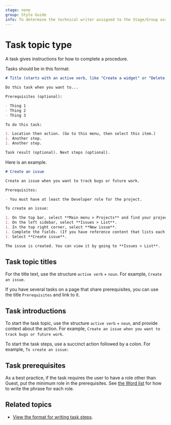 ```yaml
---
stage: none
group: Style Guide
info: To determine the technical writer assigned to the Stage/Group associated with this page, see https://about.gitlab.com/handbook/product/ux/technical-writing/#assignments
---
```


# Task topic type

A task gives instructions for how to complete a procedure.

Tasks should be in this format:

```markdown
# Title (starts with an active verb, like "Create a widget" or "Delete a widget")

Do this task when you want to...

Prerequisites (optional):

- Thing 1
- Thing 2
- Thing 3

To do this task:

1. Location then action. (Go to this menu, then select this item.)
1. Another step.
1. Another step.

Task result (optional). Next steps (optional).
```

Here is an example.

```markdown
# Create an issue

Create an issue when you want to track bugs or future work.

Prerequisites:

- You must have at least the Developer role for the project.

To create an issue:

1. On the top bar, select **Main menu > Projects** and find your project.
1. On the left sidebar, select **Issues > List**.
1. In the top right corner, select **New issue**.
1. Complete the fields. (If you have reference content that lists each field, link to it here.)
1. Select **Create issue**.

The issue is created. You can view it by going to **Issues > List**.
```

## Task topic titles

For the title text, use the structure `active verb` + `noun`.
For example, `Create an issue`.

If you have several tasks on a page that share prerequisites, you can use the title
`Prerequisites` and link to it.

## Task introductions

To start the task topic, use the structure `active verb` + `noun`, and
provide context about the action.
For example, `Create an issue when you want to track bugs or future work`.

To start the task steps, use a succinct action followed by a colon.
For example, `To create an issue:`

## Task prerequisites

As a best practice, if the task requires the user to have a role other than Guest,
put the minimum role in the prerequisites. See [the Word list](../styleguide/word_list.md) for
how to write the phrase for each role.

## Related topics

- [View the format for writing task steps](../styleguide/index.md#navigation).
